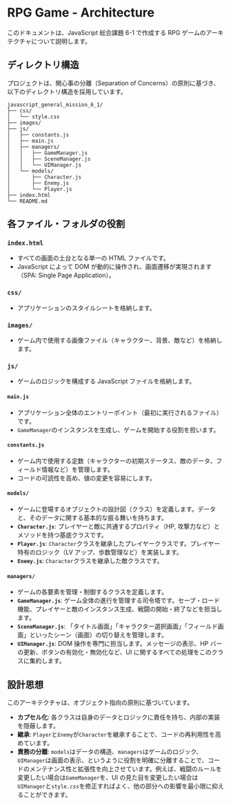 # RPG Game - Architecture

このドキュメントは、JavaScript 総合課題 6-1 で作成する RPG ゲームのアーキテクチャについて説明します。

## ディレクトリ構造

プロジェクトは、関心事の分離（Separation of Concerns）の原則に基づき、以下のディレクトリ構造を採用しています。

```
javascript_general_mission_6_1/
├── css/
│   └── style.css
├── images/
├── js/
│   ├── constants.js
│   ├── main.js
│   ├── managers/
│   │   ├── GameManager.js
│   │   ├── SceneManager.js
│   │   └── UIManager.js
│   └── models/
│       ├── Character.js
│       ├── Enemy.js
│       └── Player.js
├── index.html
└── README.md
```

## 各ファイル・フォルダの役割

### `index.html`

- すべての画面の土台となる単一の HTML ファイルです。
- JavaScript によって DOM が動的に操作され、画面遷移が実現されます（SPA: Single Page Application）。

### `css/`

- アプリケーションのスタイルシートを格納します。

### `images/`

- ゲーム内で使用する画像ファイル（キャラクター、背景、敵など）を格納します。

### `js/`

- ゲームのロジックを構成する JavaScript ファイルを格納します。

#### `main.js`

- アプリケーション全体のエントリーポイント（最初に実行されるファイル）です。
- `GameManager`のインスタンスを生成し、ゲームを開始する役割を担います。

#### `constants.js`

- ゲーム内で使用する定数（キャラクターの初期ステータス、敵のデータ、フィールド情報など）を管理します。
- コードの可読性を高め、値の変更を容易にします。

#### `models/`

- ゲームに登場するオブジェクトの設計図（クラス）を定義します。データと、そのデータに関する基本的な振る舞いを持ちます。
- **`Character.js`**: プレイヤーと敵に共通するプロパティ（HP, 攻撃力など）とメソッドを持つ基底クラスです。
- **`Player.js`**: `Character`クラスを継承したプレイヤークラスです。プレイヤー特有のロジック（LV アップ、歩数管理など）を実装します。
- **`Enemy.js`**: `Character`クラスを継承した敵クラスです。

#### `managers/`

- ゲームの各要素を管理・制御するクラスを定義します。
- **`GameManager.js`**: ゲーム全体の進行を管理する司令塔です。セーブ・ロード機能、プレイヤーと敵のインスタンス生成、戦闘の開始・終了などを担当します。
- **`SceneManager.js`**: 「タイトル画面」「キャラクター選択画面」「フィールド画面」といったシーン（画面）の切り替えを管理します。
- **`UIManager.js`**: DOM 操作を専門に担当します。メッセージの表示、HP バーの更新、ボタンの有効化・無効化など、UI に関するすべての処理をこのクラスに集約します。

## 設計思想

このアーキテクチャは、オブジェクト指向の原則に基づいています。

- **カプセル化**: 各クラスは自身のデータとロジックに責任を持ち、内部の実装を隠蔽します。
- **継承**: `Player`と`Enemy`が`Character`を継承することで、コードの再利用性を高めています。
- **責務の分離**: `models`はデータの構造、`managers`はゲームのロジック、`UIManager`は画面の表示、というように役割を明確に分離することで、コードのメンテナンス性と拡張性を向上させています。例えば、戦闘のルールを変更したい場合は`GameManager`を、UI の見た目を変更したい場合は`UIManager`と`style.css`を修正すればよく、他の部分への影響を最小限に抑えることができます。
